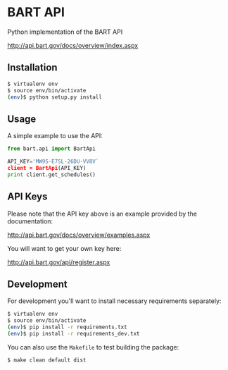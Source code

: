 BART API
===

Python implementation of the BART API

http://api.bart.gov/docs/overview/index.aspx

Installation
---

```sh
$ virtualenv env
$ source env/bin/activate
(env)$ python setup.py install
```

Usage
---

A simple example to use the API:

```py
from bart.api import BartApi

API_KEY='MW9S-E7SL-26DU-VV8V`
client = BartApi(API_KEY)
print client.get_schedules()
```

API Keys
---

Please note that the API key above is an example provided by the documentation:

http://api.bart.gov/docs/overview/examples.aspx

You will want to get your own key here:

http://api.bart.gov/api/register.aspx

Development
---

For development you'll want to install necessary requirements separately:

```sh
$ virtualenv env
$ source env/bin/activate
(env)$ pip install -r requirements.txt
(env)$ pip install -r requirements_dev.txt
```

You can also use the `Makefile` to test building the package:

```sh
$ make clean default dist
```
